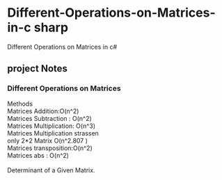 # Different-Operations-on-Matrices-in-c sharp
Different Operations on Matrices in c#
## project Notes
### Different Operations on Matrices
Methods <br />
Matrices Addition:O(n^2) <br />
Matrices Subtraction : O(n^2) <br />
Matrices Multiplication: O(n^3) <br />
Matrices Multiplication strassen <br />
only 2*2 Matrix  O(n^2.807 ) <br />
Matrices transposition:O(n^2) <br />
Matrices abs : O(n^2) <br />                                                                                                                                                                                                                                                                                
Determinant of a Given Matrix. 
